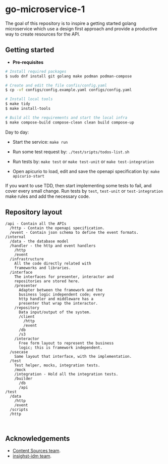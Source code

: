 # go-microservice-1

<!--

TODO:
- Update the title
- Update the summary below about the API you are
  implementing.
-->

The goal of this repository is to inspire a getting
started golang microservice which use a design first
approach and provide a productive way to create
resources for the API.

## Getting started

- **Pre-requisites**

```sh
# Install required packages
$ sudo dnf install git golang make podman podman-compose

# Create and edit the file confis/config.yaml
$ cp -vf configs/config.example.yaml configs/config.yaml

# Install local tools
$ make tidy
$ make install-tools

# Build all the requirements and start the local infra
$ make compose-build compose-clean clean build compose-up
```

Day to day:

- Start the service: `make run`
- Run some test request by: `./test/sripts/todos-list.sh`
- Run tests by: `make test` or `make test-unit` or `make test-integration`

- Open apicurio to load, edit and save the openapi specification
  by: `make apicurio-start`

If you want to use TDD, then start implementing some tests to fail, and
cover every small change. Run tests by `test`, `test-unit` or `test-integration`
make rules and add the necessary code.

## Repository layout

```raw
/api - Contain all the APIs
  /http - Contain the openapi specification.
  /event - Contain json schema to define the event formats.
/internal
  /data - the database model
  /handler - the http and event handlers
    /http
    /event
  /infrastructure
    All the code directly related with
    frameworks and libraries.
  /interface
    The interfaces for presenter, interactor and
    repositories are stored here.
    /presenter
      Adapter between the framework and the
      business logic independent code; every
      http handler and middleware has a
      presenter that wrap the interactor.
    /repository
      Data input/output of the system.
      /client
        /http
        /event
      /db
      /s3
    /interactor
      Free form layout to represent the business
      logic; this is framework independent.
  /usecase
    Same layout that interface, with the implementation.
  /test
    Test helper, mocks, integration tests.
    /mock
    /integration - Hold all the integration tests.
    /builder
      /db
      /api
/test
  /data
    /http
    /event
  /scripts
  /http

    
```

## Acknowledgements

- [Content Sources team](https://github.com/content-services/content-sources-backend).
- [insighst-idm team](https://github.com/podengo-project/idmsvc-backend).

